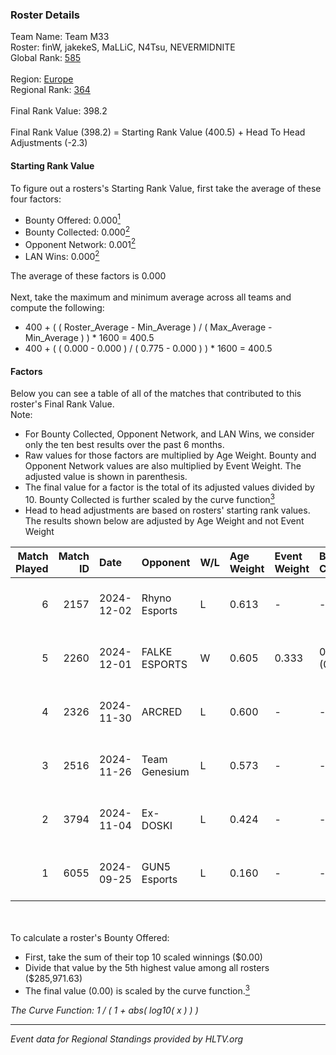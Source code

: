 ### Roster Details<br />
Team Name: Team M33<br />
Roster: finW, jakekeS, MaLLiC, N4Tsu, NEVERMIDNITE<br />
Global Rank: [585](../../standings_global_2025_02_28.md)<br />
<br />
Region: [Europe]( ../../standings_europe_2025_02_28.md)<br />
Regional Rank: [364]( ../../standings_europe_2025_02_28.md)<br />
<br />
Final Rank Value:  398.2<br />
<br />
Final Rank Value (398.2) = Starting Rank Value (400.5) + Head To Head Adjustments (-2.3)<br />

#### Starting Rank Value<br />
To figure out a rosters's Starting Rank Value, first take the average of these four factors:<br />
- Bounty Offered: 0.000[<sup>1</sup>](#table2)
- Bounty Collected: 0.000[<sup>2</sup>](#table1)
- Opponent Network: 0.001[<sup>2</sup>](#table1)
- LAN Wins: 0.000[<sup>2</sup>](#table1)

The average of these factors is 0.000<br />
<br />
Next, take the maximum and minimum average across all teams and compute the following:<br />
- 400 + ( ( Roster_Average - Min_Average ) / ( Max_Average - Min_Average ) ) * 1600 = 400.5
- 400 + ( ( 0.000 - 0.000 ) / ( 0.775 - 0.000 ) ) * 1600 = 400.5


#### Factors<br />
Below you can see a table of all of the matches that contributed to this roster's Final Rank Value.<br />
Note:<br />

- For Bounty Collected, Opponent Network, and LAN Wins, we consider only the ten best results over the past 6 months.
- Raw values for those factors are multiplied by Age Weight. Bounty and Opponent Network values are also multiplied by Event Weight. The adjusted value is shown in parenthesis.
- The final value for a factor is the total of its adjusted values divided by 10. Bounty Collected is further scaled by the curve function[<sup>3</sup>](#curveFunction)
- Head to head adjustments are based on rosters' starting rank values. The results shown below are adjusted by Age Weight and not Event Weight
<span id="table1"></span><br />


| Match Played | Match ID | Date       | Opponent      | W/L | Age Weight | Event Weight | Bounty Collected | Opponent Network | LAN Wins  | H2H Adj. | Roster                                     |
| -: | -: | :- | :- | :- | :- | :- | :- | :- | :- | -: | :- |
|            6 |     2157 | 2024-12-02 | Rhyno Esports | L   | 0.613      | -            | -                | -                | -         |    -1.17 | finW, jakekeS, MaLLiC, N4Tsu, NEVERMIDNITE |
|            5 |     2260 | 2024-12-01 | FALKE ESPORTS | W   | 0.605      | 0.333        | 0.000 (0.000)    | 0.045 (0.009)    | 0 (0.000) |     9.92 | finW, jakekeS, MaLLiC, N4Tsu, NEVERMIDNITE |
|            4 |     2326 | 2024-11-30 | ARCRED        | L   | 0.600      | -            | -                | -                | -         |    -1.45 | finW, jakekeS, MaLLiC, N4Tsu, NEVERMIDNITE |
|            3 |     2516 | 2024-11-26 | Team Genesium | L   | 0.573      | -            | -                | -                | -         |    -2.72 | finW, jakekeS, MaLLiC, N4Tsu, NEVERMIDNITE |
|            2 |     3794 | 2024-11-04 | Ex-DOSKI      | L   | 0.424      | -            | -                | -                | -         |    -6.66 | finW, jakekeS, MaLLiC, N4Tsu, NEVERMIDNITE |
|            1 |     6055 | 2024-09-25 | GUN5 Esports  | L   | 0.160      | -            | -                | -                | -         |    -0.18 | finW, jakekeS, MaLLiC, N4Tsu, NEVERMIDNITE |

<br />
<span id="table2"></span><br />
To calculate a roster's Bounty Offered:<br />

- First, take the sum of their top 10 scaled winnings ($0.00)
- Divide that value by the 5th highest value among all rosters ($285,971.63)
- The final value (0.00) is scaled by the curve function.[<sup>3</sup>](#curveFunction)

<span id="curveFunction"></span>_The Curve Function: 1 / ( 1 + abs( log10( x ) ) )_<br />

---
_Event data for Regional Standings provided by HLTV.org_<br />
